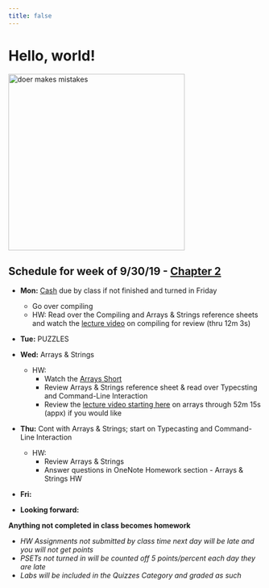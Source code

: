 ```yaml
---
title: false
---
```


# Hello, world!

<img src="https://pbs.twimg.com/media/DpkBAHyXUAAZgbi.jpg" alt="doer makes mistakes" height="350">

## Schedule for week of 9/30/19 - [Chapter 2](curriculum/2)

  - **Mon:** [Cash](https://docs.cs50.net/2019/ap/problems/cash/cash.html) due by class if not finished and turned in Friday
    - Go over compiling
    - HW: Read over the Compiling and Arrays & Strings reference sheets and watch the [lecture video](https://video.cs50.net/2018/fall/lectures/2?t=0m53s) on compiling for review (thru 12m 3s)
  - **Tue:** PUZZLES
  - **Wed:** Arrays & Strings
    - HW: 
      - Watch the [Arrays Short](https://www.youtube.com/watch?v=mISkNAfWl8k)
      - Review Arrays & Strings reference sheet & read over Typecsting and Command-Line Interaction
      - Review the [lecture video starting here](https://video.cs50.net/2018/fall/lectures/2?t=29m4s) on arrays through 52m 15s (appx) if you would like
  - **Thu:** Cont with Arrays & Strings; start on Typecasting and Command-Line Interaction
    - HW:
      - Review Arrays & Strings
      - Answer questions in OneNote Homework section - Arrays & Strings HW
  - **Fri:** 

  - **Looking forward:** 

**Anything not completed in class becomes homework**
  - *HW Assignments not submitted by class time next day will be late and you will not get points*
  - *PSETs not turned in will be counted off 5 points/percent each day they are late*
  - *Labs will be included in the Quizzes Category and graded as such*

<!-- This is CS50 AP, Harvard University's introduction to the intellectual enterprises of computer science and the art of programming for students in high school, which satisfies the College Board's AP CS Principles curriculum framework.

<iframe src="https://www.youtube.com/embed/tZxLMIk_SaY?playlist=GAB6Gm7pTTA"></iframe> -->
